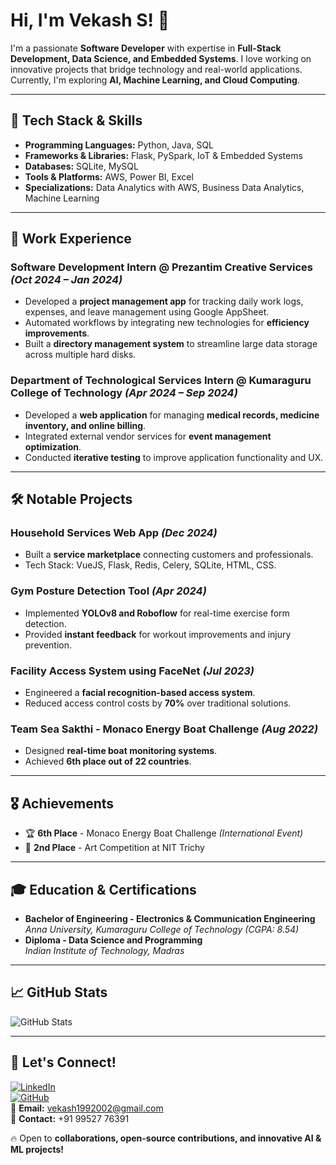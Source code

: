 # Hi, I'm Vekash S! 🚀

I'm a passionate **Software Developer** with expertise in **Full-Stack Development, Data Science, and Embedded Systems**. I love working on innovative projects that bridge technology and real-world applications. Currently, I'm exploring **AI, Machine Learning, and Cloud Computing**.

---

## 🔧 Tech Stack & Skills

- **Programming Languages:** Python, Java, SQL  
- **Frameworks & Libraries:** Flask, PySpark, IoT & Embedded Systems  
- **Databases:** SQLite, MySQL  
- **Tools & Platforms:** AWS, Power BI, Excel  
- **Specializations:** Data Analytics with AWS, Business Data Analytics, Machine Learning  

---

## 💼 Work Experience

### **Software Development Intern** @ Prezantim Creative Services *(Oct 2024 – Jan 2024)*
- Developed a **project management app** for tracking daily work logs, expenses, and leave management using Google AppSheet.
- Automated workflows by integrating new technologies for **efficiency improvements**.
- Built a **directory management system** to streamline large data storage across multiple hard disks.

### **Department of Technological Services Intern** @ Kumaraguru College of Technology *(Apr 2024 – Sep 2024)*
- Developed a **web application** for managing **medical records, medicine inventory, and online billing**.
- Integrated external vendor services for **event management optimization**.
- Conducted **iterative testing** to improve application functionality and UX.

---

## 🛠️ Notable Projects

### **Household Services Web App** *(Dec 2024)*
- Built a **service marketplace** connecting customers and professionals.
- Tech Stack: VueJS, Flask, Redis, Celery, SQLite, HTML, CSS.

### **Gym Posture Detection Tool** *(Apr 2024)*
- Implemented **YOLOv8 and Roboflow** for real-time exercise form detection.
- Provided **instant feedback** for workout improvements and injury prevention.

### **Facility Access System using FaceNet** *(Jul 2023)*
- Engineered a **facial recognition-based access system**.
- Reduced access control costs by **70%** over traditional solutions.

### **Team Sea Sakthi - Monaco Energy Boat Challenge** *(Aug 2022)*
- Designed **real-time boat monitoring systems**.
- Achieved **6th place out of 22 countries**.

---

## 🎖️ Achievements

- 🏆 **6th Place** - Monaco Energy Boat Challenge *(International Event)*
- 🥈 **2nd Place** - Art Competition at NIT Trichy

---

## 🎓 Education & Certifications

- **Bachelor of Engineering - Electronics & Communication Engineering**  
  *Anna University, Kumaraguru College of Technology (CGPA: 8.54)*
- **Diploma - Data Science and Programming**  
  *Indian Institute of Technology, Madras*

---

## 📈 GitHub Stats

![GitHub Stats](https://github-readme-stats.vercel.app/api?username=vek199&show_icons=true&theme=radical)

---

## 💬 Let's Connect!

[![LinkedIn](https://img.shields.io/badge/LinkedIn-Connect-blue?style=flat&logo=linkedin)](https://www.linkedin.com/in/vekash-s-148068162/)  
[![GitHub](https://img.shields.io/badge/GitHub-Follow-black?style=flat&logo=github)](https://github.com/vek199)  
📧 **Email:** vekash1992002@gmail.com  
📱 **Contact:** +91 99527 76391

🔥 Open to **collaborations, open-source contributions, and innovative AI & ML projects!**

